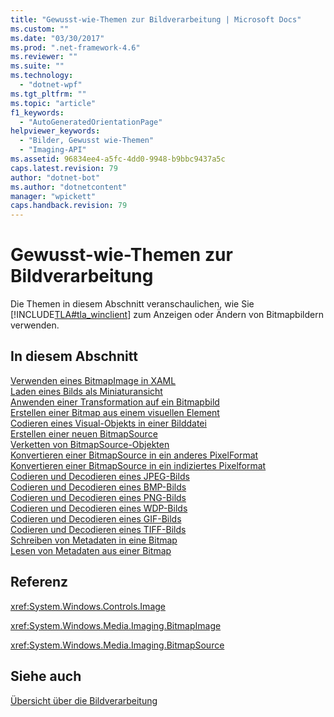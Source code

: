 ```yaml
---
title: "Gewusst-wie-Themen zur Bildverarbeitung | Microsoft Docs"
ms.custom: ""
ms.date: "03/30/2017"
ms.prod: ".net-framework-4.6"
ms.reviewer: ""
ms.suite: ""
ms.technology: 
  - "dotnet-wpf"
ms.tgt_pltfrm: ""
ms.topic: "article"
f1_keywords: 
  - "AutoGeneratedOrientationPage"
helpviewer_keywords: 
  - "Bilder, Gewusst wie-Themen"
  - "Imaging-API"
ms.assetid: 96834ee4-a5fc-4dd0-9948-b9bbc9437a5c
caps.latest.revision: 79
author: "dotnet-bot"
ms.author: "dotnetcontent"
manager: "wpickett"
caps.handback.revision: 79
---
```

# Gewusst-wie-Themen zur Bildverarbeitung
Die Themen in diesem Abschnitt veranschaulichen, wie Sie [!INCLUDE[TLA#tla_winclient](../../../../includes/tlasharptla-winclient-md.md)] zum Anzeigen oder Ändern von Bitmapbildern verwenden.  
  
## In diesem Abschnitt  
 [Verwenden eines BitmapImage in XAML](../../../../docs/framework/wpf/graphics-multimedia/how-to-use-a-bitmapimage.md)  
 [Laden eines Bilds als Miniaturansicht](../../../../docs/framework/wpf/graphics-multimedia/how-to-load-an-image-as-a-thumbnail.md)  
 [Anwenden einer Transformation auf ein Bitmapbild](../../../../docs/framework/wpf/graphics-multimedia/how-to-apply-a-transform-to-a-bitmapimage.md)  
 [Erstellen einer Bitmap aus einem visuellen Element](../../../../docs/framework/wpf/graphics-multimedia/how-to-create-a-bitmap-from-a-visual.md)  
 [Codieren eines Visual\-Objekts in einer Bilddatei](../../../../docs/framework/wpf/graphics-multimedia/how-to-encode-a-visual-to-an-image-file.md)  
 [Erstellen einer neuen BitmapSource](../../../../docs/framework/wpf/graphics-multimedia/how-to-create-a-new-bitmapsource.md)  
 [Verketten von BitmapSource\-Objekten](../../../../docs/framework/wpf/graphics-multimedia/how-to-chain-bitmapsource-objects-together.md)  
 [Konvertieren einer BitmapSource in ein anderes PixelFormat](../../../../docs/framework/wpf/graphics-multimedia/how-to-convert-a-bitmapsource-to-a-different-pixelformat.md)  
 [Konvertieren einer BitmapSource in ein indiziertes Pixelformat](../../../../docs/framework/wpf/graphics-multimedia/how-to-convert-a-bitmapsource-to-an-indexed-pixel-format.md)  
 [Codieren und Decodieren eines JPEG\-Bilds](../../../../docs/framework/wpf/graphics-multimedia/how-to-encode-and-decode-a-jpeg-image.md)  
 [Codieren und Decodieren eines BMP\-Bilds](../../../../docs/framework/wpf/graphics-multimedia/how-to-encode-and-decode-a-bmp-image.md)  
 [Codieren und Decodieren eines PNG\-Bilds](../../../../docs/framework/wpf/graphics-multimedia/how-to-encode-and-decode-a-png-image.md)  
 [Codieren und Decodieren eines WDP\-Bilds](../../../../docs/framework/wpf/graphics-multimedia/how-to-encode-and-decode-a-wdp-image.md)  
 [Codieren und Decodieren eines GIF\-Bilds](../../../../docs/framework/wpf/graphics-multimedia/how-to-encode-and-decode-a-gif-image.md)  
 [Codieren und Decodieren eines TIFF\-Bilds](../../../../docs/framework/wpf/graphics-multimedia/how-to-encode-and-decode-a-tiff-image.md)  
 [Schreiben von Metadaten in eine Bitmap](../../../../docs/framework/wpf/graphics-multimedia/how-to-write-metadata-to-a-bitmap.md)  
 [Lesen von Metadaten aus einer Bitmap](../../../../docs/framework/wpf/graphics-multimedia/how-to-read-metadata-from-a-bitmap.md)  
  
## Referenz  
 <xref:System.Windows.Controls.Image>  
  
 <xref:System.Windows.Media.Imaging.BitmapImage>  
  
 <xref:System.Windows.Media.Imaging.BitmapSource>  
  
## Siehe auch  
 [Übersicht über die Bildverarbeitung](../../../../docs/framework/wpf/graphics-multimedia/imaging-overview.md)